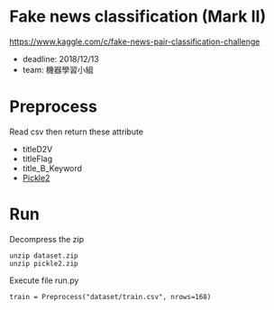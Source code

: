 # Fake news classification (Mark II)
https://www.kaggle.com/c/fake-news-pair-classification-challenge
* deadline: 2018/12/13
* team: 機器學習小組

# Preprocess
Read csv then return these attribute
* titleD2V
* titleFlag
* title_B_Keyword
* [Pickle2](https://drive.google.com/open?id=16VcR1b-W5qhH0hQL6F6_M5Ae6rrVC4LI)
   
# Run
Decompress the zip
```{terminal}
unzip dataset.zip
unzip pickle2.zip
```
Execute file run.py
```{python}
train = Preprocess("dataset/train.csv", nrows=168)
```
